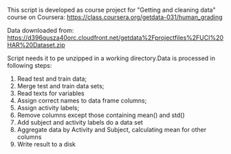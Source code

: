 This script is developed as course project for "Getting and cleaning data" course on Coursera:
https://class.coursera.org/getdata-031/human_grading

Data downloaded from:
https://d396qusza40orc.cloudfront.net/getdata%2Fprojectfiles%2FUCI%20HAR%20Dataset.zip 

Script needs it to pe unzipped in a working directory.Data is processed in following steps: 

1. Read test and train data;
2. Merge test and train data sets;
3. Read texts for variables 
4. Assign correct names to data frame columns;
5. Assign activity labels;
6. Remove columns except those containing mean() and std()
7. Add subject and activity labels do a data set
8. Aggregate data by Activity and Subject, calculating mean for other columns
9. Write result to a disk